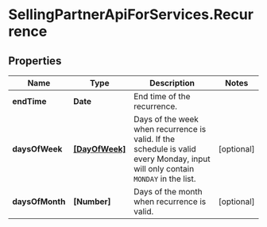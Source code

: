 # SellingPartnerApiForServices.Recurrence

## Properties
Name | Type | Description | Notes
------------ | ------------- | ------------- | -------------
**endTime** | **Date** | End time of the recurrence. | 
**daysOfWeek** | [**[DayOfWeek]**](DayOfWeek.md) | Days of the week when recurrence is valid. If the schedule is valid every Monday, input will only contain `MONDAY` in the list. | [optional] 
**daysOfMonth** | **[Number]** | Days of the month when recurrence is valid. | [optional] 


